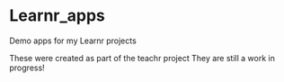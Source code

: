 # Learnr_apps
Demo apps for my Learnr projects

These were created as part of the teachr project
They are still a work in progress! 
